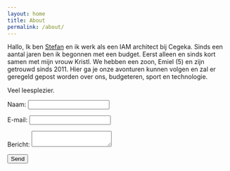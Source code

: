 ```yaml
---
layout: home
title: About
permalink: /about/
---
```


Hallo, Ik ben [Stefan][Mailto] en ik werk als een IAM architect bij Cegeka. Sinds een aantal jaren ben ik begonnen met een budget. Eerst alleen en sinds kort samen met mijn vrouw Kristl. We hebben een zoon, Emiel (5) en zijn getrouwd sinds 2011.
Hier ga je onze avonturen kunnen volgen en zal er geregeld gepost worden over ons, budgeteren, sport en technologie.

Veel leesplezier.

<form name="contact" method="POST" data-netlify="true">
  <p>
    <label>Naam: <input type="text" name="name" /></label>   
  </p>
  <p>
    <label>E-mail: <input type="email" name="email" /></label>
  </p>
  <p>
    <label>Bericht: <textarea name="message"></textarea></label>
  </p>
  <p>
    <button type="submit">Send</button>
  </p>
</form>


[Mailto]: info@bckn.be